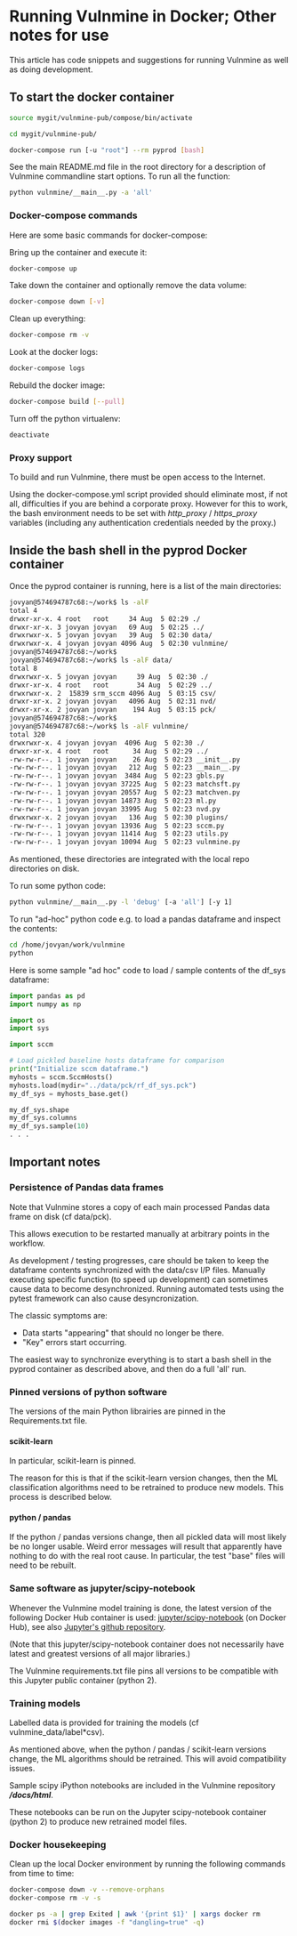 # Running Vulnmine in Docker; Other notes for use

This article has code snippets and suggestions for running Vulnmine as well as doing development.

##   To start the docker container

```bash
source mygit/vulnmine-pub/compose/bin/activate

cd mygit/vulnmine-pub/

docker-compose run [-u "root"] --rm pyprod [bash]
```

See the main README.md file in the root directory for a description of Vulnmine commandline start options. To run all the function:

```bash
python vulnmine/__main__.py -a 'all'
```


### Docker-compose commands

Here are some basic commands for docker-compose:

Bring up the container and execute it:
```bash
docker-compose up
```

Take down the container and optionally remove the data volume:
```bash
docker-compose down [-v]
```

Clean up everything:
```bash
docker-compose rm -v
```

Look at the docker logs:
```bash
docker-compose logs
```

Rebuild the docker image:
```bash
docker-compose build [--pull]
```

Turn off the python virtualenv:
```bash
deactivate
```

### Proxy support

To build and run Vulnmine, there must be open access to the Internet.

Using the docker-compose.yml script provided should eliminate most, if not all, difficulties if you are behind a corporate proxy. However for this to work, the bash environment needs to be set with _http_proxy_ / _https_proxy_ variables (including any authentication credentials needed by the proxy.)

##   Inside the bash shell in the pyprod Docker container

Once the pyprod container is running, here is a list of the main directories:

```bash
jovyan@574694787c68:~/work$ ls -alF
total 4
drwxr-xr-x. 4 root   root     34 Aug  5 02:29 ./
drwxr-xr-x. 3 jovyan jovyan   69 Aug  5 02:25 ../
drwxrwxr-x. 5 jovyan jovyan   39 Aug  5 02:30 data/
drwxrwxr-x. 4 jovyan jovyan 4096 Aug  5 02:30 vulnmine/
jovyan@574694787c68:~/work$
jovyan@574694787c68:~/work$ ls -alF data/
total 8
drwxrwxr-x. 5 jovyan jovyan     39 Aug  5 02:30 ./
drwxr-xr-x. 4 root   root       34 Aug  5 02:29 ../
drwxrwxr-x. 2  15839 srm_sccm 4096 Aug  5 03:15 csv/
drwxr-xr-x. 2 jovyan jovyan   4096 Aug  5 02:31 nvd/
drwxr-xr-x. 2 jovyan jovyan    194 Aug  5 03:15 pck/
jovyan@574694787c68:~/work$
jovyan@574694787c68:~/work$ ls -alF vulnmine/
total 320
drwxrwxr-x. 4 jovyan jovyan  4096 Aug  5 02:30 ./
drwxr-xr-x. 4 root   root      34 Aug  5 02:29 ../
-rw-rw-r--. 1 jovyan jovyan    26 Aug  5 02:23 __init__.py
-rw-rw-r--. 1 jovyan jovyan   212 Aug  5 02:23 __main__.py
-rw-rw-r--. 1 jovyan jovyan  3484 Aug  5 02:23 gbls.py
-rw-rw-r--. 1 jovyan jovyan 37225 Aug  5 02:23 matchsft.py
-rw-rw-r--. 1 jovyan jovyan 20557 Aug  5 02:23 matchven.py
-rw-rw-r--. 1 jovyan jovyan 14873 Aug  5 02:23 ml.py
-rw-rw-r--. 1 jovyan jovyan 33995 Aug  5 02:23 nvd.py
drwxrwxr-x. 2 jovyan jovyan   136 Aug  5 02:30 plugins/
-rw-rw-r--. 1 jovyan jovyan 13936 Aug  5 02:23 sccm.py
-rw-rw-r--. 1 jovyan jovyan 11414 Aug  5 02:23 utils.py
-rw-rw-r--. 1 jovyan jovyan 10094 Aug  5 02:23 vulnmine.py
```

As mentioned, these directories are integrated with the local repo directories on disk.

To run some python code:
```bash
python vulnmine/__main__.py -l 'debug' [-a 'all'] [-y 1]
```

To run "ad-hoc" python code e.g. to load a pandas dataframe and inspect the contents:
```bash
cd /home/jovyan/work/vulnmine
python
```

Here is some sample "ad hoc" code to load / sample contents of the df_sys dataframe:
```python
import pandas as pd
import numpy as np

import os
import sys

import sccm

# Load pickled baseline hosts dataframe for comparison
print("Initialize sccm dataframe.")
myhosts = sccm.SccmHosts()
myhosts.load(mydir="../data/pck/rf_df_sys.pck")
my_df_sys = myhosts_base.get()

my_df_sys.shape
my_df_sys.columns
my_df_sys.sample(10)
. . .
```


## Important notes

### Persistence of Pandas data frames

Note that Vulnmine stores a copy of each main processed Pandas data frame on disk (cf data/pck).

This allows execution to be restarted manually at arbitrary points in the workflow.

As development / testing progresses, care should be taken to keep the dataframe contents synchronized with the data/csv I/P files. Manually executing specific function (to speed up development) can sometimes cause data to become desynchronized. Running automated tests using the pytest framework can also cause desyncronization.

The classic symptoms are:

* Data starts "appearing" that should no longer be there.
* "Key" errors start occurring.

The easiest way to synchronize everything is to start a bash shell in the pyprod container as described above, and then do a full 'all' run.


### Pinned versions of python software

The versions of the main Python librairies are pinned in the Requirements.txt file.

#### scikit-learn

In particular, scikit-learn is pinned.

The reason for this is that if the scikit-learn version changes, then the ML classification algorithms need to be retrained to produce new models. This process is described below.

#### python / pandas

If the python / pandas versions change, then all pickled data will most likely be no longer usable. Weird error messages will result that apparently have nothing to do with the real root cause. In particular, the test "base" files will need to be rebuilt.

### Same software as jupyter/scipy-notebook

Whenever the Vulnmine model training is done, the latest version of the following Docker Hub container is used: [jupyter/scipy-notebook](https://hub.docker.com/r/jupyter/scipy-notebook/) (on Docker Hub), see also [Jupyter's github repository](https://github.com/jupyter/docker-stacks).

(Note that this jupyter/scipy-notebook container does not necessarily have latest and greatest versions of all major libraries.)

The Vulnmine requirements.txt file pins all versions to be compatible with this Jupyter public container (python 2).

### Training models

Labelled data is provided for training the models (cf vulnmine_data/label*csv).

As mentioned above, when the python / pandas / scikit-learn versions change, the ML algorithms should be retrained. This will avoid compatibility issues.

Sample scipy iPython notebooks are included in the Vulnmine repository **_/docs/html_**.

These notebooks can be run on the Jupyter scipy-notebook container (python 2) to produce new retrained model files.

### Docker housekeeping

Clean up the local Docker environment by running the following commands from time to time:

```bash
docker-compose down -v --remove-orphans
docker-compose rm -v -s

docker ps -a | grep Exited | awk '{print $1}' | xargs docker rm
docker rmi $(docker images -f "dangling=true" -q)
```

